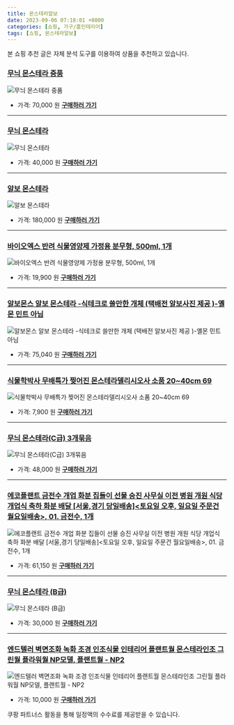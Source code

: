 ```yaml
---
title: 몬스테라알보
date: 2023-09-06 07:18:01 +0800
categories: [쇼핑, 가구/홈인테리어]
tags: [쇼핑, 몬스테라알보]
---
```

본 쇼핑 추천 글은 자체 분석 도구를 이용하여 상품을 추천하고 있습니다.
### [무늬 몬스테라 중품](https://link.coupang.com/re/AFFSDP?lptag=AF1030537&pageKey=7184480867&itemId=18125762477&vendorItemId=85276692927&traceid=V0-153-4374fd248b883f84&requestid=20230907071801418266315286&token=31850C%7CMIXED)
![무늬 몬스테라 중품](https://ads-partners.coupang.com/image1/Y21xzrmsbNb-KoncYxNr7NlvV_ynE1K-xyB_PHYXEN8BtRrrQF6iDsROZ1aJ5QRW4oQijrrG0X9zwQlZaj5bLfC_pQpziP2CmsQkWda7QqhTvd2cND5qGKaV2rDK-TeX2WUxD3iuF2cJncwuX3hI4Uoj5IAwrEqCTB6Qj54_VQnA4cWhaDq0FRRNu_uUyrY1K9mv9g8GV7bg2i3sLDMmTniYjeyC9MrjHEN3VIbybop0Z8Qasnp4mkUR78PLmIjVT5ICWMhSPsXE0OV5JEkl_GF3hfdd8WbLgHrCu0EjA-w=)
- 가격: 70,000 원
[**구매하러 가기**](https://link.coupang.com/re/AFFSDP?lptag=AF1030537&pageKey=7184480867&itemId=18125762477&vendorItemId=85276692927&traceid=V0-153-4374fd248b883f84&requestid=20230907071801418266315286&token=31850C%7CMIXED)
---
### [무늬 몬스테라](https://link.coupang.com/re/AFFSDP?lptag=AF1030537&pageKey=6221130703&itemId=12451489640&vendorItemId=79720606310&traceid=V0-153-bdfa436fb4d6516b&requestid=20230907071801418266315286&token=31850C%7CMIXED)
![무늬 몬스테라](https://ads-partners.coupang.com/image1/Suv_QK0ip1xpVvZeShAT0_tdHlvh6MeWnrTt0aX5uv92ftR0SB03HbJPa54Wh3dVGCCpxUnsI7GrRIYtQanu9j_9GX8_P3sMBic-_xtp-yfWKrBQi52TKO0tEf0HDPG4RyaLeRWK9VZBJ10X1B9c73fqUoq-A99mGXSOLt1fAG28EQidXApEXT3J3yclyBK3an5DQI02jBDbiQ8Xw6zoeEFzWJ0gNRuW_rNjz37ZON0F4AwMA_gtDDMfcIhpBVBkSMnxFup_wfqtzHpfXG-33svKoO5NsamJSnOelADivg==)
- 가격: 40,000 원
[**구매하러 가기**](https://link.coupang.com/re/AFFSDP?lptag=AF1030537&pageKey=6221130703&itemId=12451489640&vendorItemId=79720606310&traceid=V0-153-bdfa436fb4d6516b&requestid=20230907071801418266315286&token=31850C%7CMIXED)
---
### [알보 몬스테라](https://link.coupang.com/re/AFFSDP?lptag=AF1030537&pageKey=7571602556&itemId=19969499982&vendorItemId=87068035781&traceid=V0-153-eb61f93d479af209&requestid=20230907071801418266315286&token=31850C%7CMIXED)
![알보 몬스테라](https://ads-partners.coupang.com/image1/V-Qde-7QCI5k-8h5VwYfJMQnc4OVj1DDK1bh_DlR8v_iGFwvyCqkQOt8ew0Lczr39J5Q3syD25yyND2aA4XJkZq20tlzPD5znBFIUs645MVWnAIJOU0U9GxCXWoHMopT6OUDJmMSp7MamYne3iOIustdha736inUyUmX5jiQ6Mq7uL62VZvr9PnvXKbtiWFCt47LH0IfapJaH0nTOorb0BCBak7H_r3t173Pv-F9lloethDyPkrxfAjEZbTCPoDwkQBGDKkuiJcuYLd9It7S0Q5kRDecEy3AofGLrMhq2tIkqQ==)
- 가격: 180,000 원
[**구매하러 가기**](https://link.coupang.com/re/AFFSDP?lptag=AF1030537&pageKey=7571602556&itemId=19969499982&vendorItemId=87068035781&traceid=V0-153-eb61f93d479af209&requestid=20230907071801418266315286&token=31850C%7CMIXED)
---
### [바이오엑스 반려 식물영양제 가정용 분무형, 500ml, 1개](https://link.coupang.com/re/AFFSDP?lptag=AF1030537&pageKey=7406111287&itemId=19178963075&vendorItemId=86296920685&traceid=V0-153-4d135a3197b1c268&clickBeacon=tpH7MsTwuZH4CASRssMNbrxCQAceQtOzrjGhb22Yu7dGs9mgUeAs4NUe3KvepA4cQaNvuvtbaT2SVEA4EyA6zi70Yz%2BKJ3ozEQePeUEpnWNdP%2BK%2Fpkl01nfQ1oXptMQx%2FQ9tlxlSgktXsDAEZ%2FiYh3QZOH3azwwVdz567ZIC9LEzoOVRszLgCuw6kB%2BP2l4fFHmCdn4hiIb9k2bmdp73kN1%2FjDKyCVgH0BNgo%2F5zVai64GgOI3zInWk%2F5hQiFaupR48tltWHeK%2FFLllqjPD%2BHsK9Yik4FzNWgXUSG3X%2FxM%2B4N%2B5GKpO3QOLe08ExrUcFeCWjEEsJ0GkYB4zIZVqjveHcXMJ40xVuzsZ%2Fqu7nlgrwI0dMKUoxadwAzd3CSWq%2BfJQRhs29xl8bMn%2Bb6PYoT1MZP6%2BIs3A3nxMZHcP%2Fny3ochsyaUW7Rh%2F1O6kL%2Fz1YiUApZkugJ876MBdeQ4BsdkLV9ZXeVLUe5r3Dimt%2B4Dk1Lc25gOHNfCrp%2BuFRJqCt2EVWn3YN%2FtHDSt%2FH7krWZgV%2Fwm4pe1BK%2FbHehqqvXJwMuFoVMpqZvyvx%2FkxMZ37o9Gez7HqeVoSbmT6Hj5TZJMsvXHc72sDsnKQ4FoYwAzwXX4NP%2BT8J4Fs7U6oL%2BQhu1nSbn7aOdH%2FYAWeB7%2Fz89QppQbmO31%2BV99yaFOCN0SGaReu0%2BOpigwvLL2BxQm5G%2Bfo%2FCatBdMbu3kefnPAtUimkRohBEdDqdVZY0cwpC2k6x3L6x6nwdEcLnC4ulFLE3G6BKPuBLGnOQd1gEBCKr6DEgkvtFBf049p513kTqwIKnt3Dv84fKuvX9Y9%2BpxZuP1rgCKluxzpC6hwexW8SPBtUVHqLazOPbwiCBtw%2BaCxhEPzeu3MLJm2nYk5pF9LA&requestid=20230907071801418266315286&token=31850C%7CMIXED)
![바이오엑스 반려 식물영양제 가정용 분무형, 500ml, 1개](https://ads-partners.coupang.com/image1/2-PbG7WNddRM-7fm20FzBkX_EdOq4dJC-fiV46p3QAv0C3mUYo8UOkftxvhYymfpafC_4rM8VH_yLaTsiwDKXdikxsmvXNwsv5dkHy8etSIqKJsUlv4insDw_G8f2vFTBMWpq-zaAZPUcpwQJO8maIDgNEz-WGkCRrtfjY5y57KCjwAb3iPSw6amG_CK5fyiGbcD75xpWFWZJS_xsbhumWqNN-hTbSpZGsRmGRryoax3lcKf9JlN4LWByXTKkH24gmKjyZkkJB-S4FAoYFYI0nbMQ9JAEfBAGj9v8g3mtg4chfwk1Q==)
- 가격: 19,900 원
[**구매하러 가기**](https://link.coupang.com/re/AFFSDP?lptag=AF1030537&pageKey=7406111287&itemId=19178963075&vendorItemId=86296920685&traceid=V0-153-4d135a3197b1c268&clickBeacon=tpH7MsTwuZH4CASRssMNbrxCQAceQtOzrjGhb22Yu7dGs9mgUeAs4NUe3KvepA4cQaNvuvtbaT2SVEA4EyA6zi70Yz%2BKJ3ozEQePeUEpnWNdP%2BK%2Fpkl01nfQ1oXptMQx%2FQ9tlxlSgktXsDAEZ%2FiYh3QZOH3azwwVdz567ZIC9LEzoOVRszLgCuw6kB%2BP2l4fFHmCdn4hiIb9k2bmdp73kN1%2FjDKyCVgH0BNgo%2F5zVai64GgOI3zInWk%2F5hQiFaupR48tltWHeK%2FFLllqjPD%2BHsK9Yik4FzNWgXUSG3X%2FxM%2B4N%2B5GKpO3QOLe08ExrUcFeCWjEEsJ0GkYB4zIZVqjveHcXMJ40xVuzsZ%2Fqu7nlgrwI0dMKUoxadwAzd3CSWq%2BfJQRhs29xl8bMn%2Bb6PYoT1MZP6%2BIs3A3nxMZHcP%2Fny3ochsyaUW7Rh%2F1O6kL%2Fz1YiUApZkugJ876MBdeQ4BsdkLV9ZXeVLUe5r3Dimt%2B4Dk1Lc25gOHNfCrp%2BuFRJqCt2EVWn3YN%2FtHDSt%2FH7krWZgV%2Fwm4pe1BK%2FbHehqqvXJwMuFoVMpqZvyvx%2FkxMZ37o9Gez7HqeVoSbmT6Hj5TZJMsvXHc72sDsnKQ4FoYwAzwXX4NP%2BT8J4Fs7U6oL%2BQhu1nSbn7aOdH%2FYAWeB7%2Fz89QppQbmO31%2BV99yaFOCN0SGaReu0%2BOpigwvLL2BxQm5G%2Bfo%2FCatBdMbu3kefnPAtUimkRohBEdDqdVZY0cwpC2k6x3L6x6nwdEcLnC4ulFLE3G6BKPuBLGnOQd1gEBCKr6DEgkvtFBf049p513kTqwIKnt3Dv84fKuvX9Y9%2BpxZuP1rgCKluxzpC6hwexW8SPBtUVHqLazOPbwiCBtw%2BaCxhEPzeu3MLJm2nYk5pF9LA&requestid=20230907071801418266315286&token=31850C%7CMIXED)
---
### [알보몬스 알보 몬스테라  -식테크로 쓸만한 개체  (택배전 알보사진 제공  )-옐몬 민트 아님](https://link.coupang.com/re/AFFSDP?lptag=AF1030537&pageKey=7304354519&itemId=18698590042&vendorItemId=86052256320&traceid=V0-153-89a50fbcf23a0b92&requestid=20230907071801418266315286&token=31850C%7CMIXED)
![알보몬스 알보 몬스테라  -식테크로 쓸만한 개체  (택배전 알보사진 제공  )-옐몬 민트 아님](https://ads-partners.coupang.com/image1/BZ43RgYcKwNRkzUQBWN4XBsU2k3Pim8pQ9N2f6IkpzMyA2gp5YQCVdtBFOpb1mtNx4AmT4WNcHY1fR-4zbxYJgPowNjxg1nd-w-GGLAufqNwcyukCOih2XN94_4wJQMIxAf-BSH8_VynuDZH-I7MlBfkEuZJ4PYVA-BAozHfaiVgjwWii7GpOl295r-HCZ8gvMPXizgZyqk9i8Knu6i0fbzWBYy2ZHzvZ_Obp9ry4MudWJKku5DBsLYiOwcihR0kTcsGRv-V0IJNhzICH_4jJSdqByRlnzTEg5gNaE6tgQ==)
- 가격: 75,040 원
[**구매하러 가기**](https://link.coupang.com/re/AFFSDP?lptag=AF1030537&pageKey=7304354519&itemId=18698590042&vendorItemId=86052256320&traceid=V0-153-89a50fbcf23a0b92&requestid=20230907071801418266315286&token=31850C%7CMIXED)
---
### [식물학박사 무배특가 찢어진 몬스테라델리시오사 소품 20~40cm 69](https://link.coupang.com/re/AFFSDP?lptag=AF1030537&pageKey=7434627274&itemId=19318040905&vendorItemId=86432210396&traceid=V0-153-8a0e81ff341312da&requestid=20230907071801418266315286&token=31850C%7CMIXED)
![식물학박사 무배특가 찢어진 몬스테라델리시오사 소품 20~40cm 69](https://ads-partners.coupang.com/image1/X8WuZkugpMf9NKs3X4XFgYAl2E2kGR-jQ03Iu4mQZcjWd67dCwYZ7gM4bxkSX7iZUucly6QCEwhAuIm6CJz8NE9Jpy33lNIgeDCDqdqo6UY7sb0EUVnUxZ7SP254pum37330LJ8ozeSOc7j_d6a98GiVGAdyNMa5iJn2Bw8T5nal4VwY0rpJFXmcw36LV9udmw-GHCiQKqbtZYwIdIuH-sFy1yQv4xK8CqKvvtIaORbISYzZ6UzQFQAM28OKiyT3p3fRG0rDHQrerSbKPiU8E17t6HntkxOh_WsyqcR43T-36A==)
- 가격: 7,900 원
[**구매하러 가기**](https://link.coupang.com/re/AFFSDP?lptag=AF1030537&pageKey=7434627274&itemId=19318040905&vendorItemId=86432210396&traceid=V0-153-8a0e81ff341312da&requestid=20230907071801418266315286&token=31850C%7CMIXED)
---
### [무늬 몬스테라(C급) 3개묶음](https://link.coupang.com/re/AFFSDP?lptag=AF1030537&pageKey=7184524840&itemId=18125986619&vendorItemId=85276907514&traceid=V0-153-30a8f3cc0c7372d1&requestid=20230907071801418266315286&token=31850C%7CMIXED)
![무늬 몬스테라(C급) 3개묶음](https://ads-partners.coupang.com/image1/dvEIOgkWuVJ7NPJsdg_co-f0ueRmcfQk3JlK2RrDigRRZXXpDRvcDCF9nCEz_uOGvUNQ5aFH0ZX3hc-MZnFLBO_j_Iu33_n1j30MHDAJK4nNQqnolLDTEZhePKGgcOMgBIr9nDOJ7z6TUn8-e2BvJn4d7kJZKMAi6Ns5ud8ETskVpb5_1-AC3GttAu5zXuhGyptYBDeWzn112YAVCKmc32BjwE2FCOUMtWVRmtG_YQKunb-efHsZ9RTjacSDKcDDP2WiSgxArq0HCJaI__efHNYPGojTma36IT9-6W5t8mM=)
- 가격: 48,000 원
[**구매하러 가기**](https://link.coupang.com/re/AFFSDP?lptag=AF1030537&pageKey=7184524840&itemId=18125986619&vendorItemId=85276907514&traceid=V0-153-30a8f3cc0c7372d1&requestid=20230907071801418266315286&token=31850C%7CMIXED)
---
### [에코플랜트 금전수 개업 화분 집들이 선물 승진 사무실 이전 병원 개원 식당 개업식 축하 화분 배달 [서울,경기 당일배송]<토요일 오후, 일요일 주문건 월요일배송>, 01. 금전수, 1개](https://link.coupang.com/re/AFFSDP?lptag=AF1030537&pageKey=7332218851&itemId=18826763165&vendorItemId=4999927155&traceid=V0-153-04e100a63c32b16b&clickBeacon=tpH7MsTwuZH4CASRssMNbrxCQAceQtOzrjGhb22Yu7dGs9mgUeAs4NUe3KvepA4cQaNvuvtbaT2SVEA4EyA6zi70Yz%2BKJ3ozEQePeUEpnWOdJg%2BvD3RqTertbPXoVfMP%2FQ9tlxlSgktXsDAEZ%2FiYhwItvOk%2B4m5nwd8%2BNoGfXQMDiKIXaWi03G3wV3vO6nEFFHmCdn4hiIb9k2bmdp73kN1%2FjDKyCVgH0BNgo%2F5zVai64GgOI3zInWk%2F5hQiFaupR48tltWHeK%2FFLllqjPD%2BHvv3xr5Kkl%2BAh0pd2Y2VssBIvAfEBfXO3CATZ6ASHNZBIk%2FesF4hm53%2B0%2BVF2l6DkeHcXMJ40xVuzsZ%2Fqu7nlgoxZ%2FJfc1yuwqusOcUwVhwSfJQRhs29xl8bMn%2Bb6PYoT1MZP6%2BIs3A3nxMZHcP%2Fny1keiDJKw5kKtnIz%2Fd78qHqUWKuow5QsevyI9yln79dzhE1AYqtXPFMQk7FDWh6rwImiiln1%2B4nRCbKUQP4mxTbvNYuoT0NycWjFzBYskOGTaACh9SzZOCcZzquthYms7oioymdB4%2BxeIFO2HGjBL0nQkGI3W%2B24Tyh3hpg3CNjZDhWPM5AciyfUpfyLWVqO0r2r8C3ds1BWSzhm4y5uMwEvYa6ygj0Scy1iZyhUHNKhV8kWMLJPWxXFsl%2FI%2FLZTqyFHc8tY%2FSO4pwbe3l700iNhG6u17oedpc5zMuV%2B9eibA3y9i8HHMWJVs%2FUanv1XLMt8dvkblbLsFGu3MFo3gAga7%2FVoeac9Juu4hvd6IzaQEuYQnjQv90dUpSb4KsdtUVC1OxuRlJmzr%2BL4%2FQATeNj%2BdtEDT7bbcMo8eltMzBpeXT6T%2F2P1kWolmMwzFX3MgeBzq4Cwcc6kXX%2FqQVtpoWP&requestid=20230907071801418266315286&token=31850C%7CMIXED)
![에코플랜트 금전수 개업 화분 집들이 선물 승진 사무실 이전 병원 개원 식당 개업식 축하 화분 배달 [서울,경기 당일배송]<토요일 오후, 일요일 주문건 월요일배송>, 01. 금전수, 1개](https://ads-partners.coupang.com/image1/4_jyF-uCXo0Y7b2v49nPFEK236RqWUOkSQA3DASMgzAlqyicWKOZ9J6WoECpA9tMsmax2ygSwB3Auu59q7gh07PBGxgUTWfCczCneO12MiUhF22_PAv_Z4mn2-u0UqaW5UKfiW9njhylQ7ry37jKLpFbVuhn5lA-Th6A9HqpUMPQ7ZuDLwK4_PsWsse6a-HR4u1FaQ8Iz6naD3I8AnTPHhqwLVAaX7JPKIqiOuMq1WbuB4xc0Q4v0_0jHsi6EmdyjLvbtJjDUu9A9tietsOmegWcaiV4MdXA2JgrSja0EIg1fqopmA==)
- 가격: 61,150 원
[**구매하러 가기**](https://link.coupang.com/re/AFFSDP?lptag=AF1030537&pageKey=7332218851&itemId=18826763165&vendorItemId=4999927155&traceid=V0-153-04e100a63c32b16b&clickBeacon=tpH7MsTwuZH4CASRssMNbrxCQAceQtOzrjGhb22Yu7dGs9mgUeAs4NUe3KvepA4cQaNvuvtbaT2SVEA4EyA6zi70Yz%2BKJ3ozEQePeUEpnWOdJg%2BvD3RqTertbPXoVfMP%2FQ9tlxlSgktXsDAEZ%2FiYhwItvOk%2B4m5nwd8%2BNoGfXQMDiKIXaWi03G3wV3vO6nEFFHmCdn4hiIb9k2bmdp73kN1%2FjDKyCVgH0BNgo%2F5zVai64GgOI3zInWk%2F5hQiFaupR48tltWHeK%2FFLllqjPD%2BHvv3xr5Kkl%2BAh0pd2Y2VssBIvAfEBfXO3CATZ6ASHNZBIk%2FesF4hm53%2B0%2BVF2l6DkeHcXMJ40xVuzsZ%2Fqu7nlgoxZ%2FJfc1yuwqusOcUwVhwSfJQRhs29xl8bMn%2Bb6PYoT1MZP6%2BIs3A3nxMZHcP%2Fny1keiDJKw5kKtnIz%2Fd78qHqUWKuow5QsevyI9yln79dzhE1AYqtXPFMQk7FDWh6rwImiiln1%2B4nRCbKUQP4mxTbvNYuoT0NycWjFzBYskOGTaACh9SzZOCcZzquthYms7oioymdB4%2BxeIFO2HGjBL0nQkGI3W%2B24Tyh3hpg3CNjZDhWPM5AciyfUpfyLWVqO0r2r8C3ds1BWSzhm4y5uMwEvYa6ygj0Scy1iZyhUHNKhV8kWMLJPWxXFsl%2FI%2FLZTqyFHc8tY%2FSO4pwbe3l700iNhG6u17oedpc5zMuV%2B9eibA3y9i8HHMWJVs%2FUanv1XLMt8dvkblbLsFGu3MFo3gAga7%2FVoeac9Juu4hvd6IzaQEuYQnjQv90dUpSb4KsdtUVC1OxuRlJmzr%2BL4%2FQATeNj%2BdtEDT7bbcMo8eltMzBpeXT6T%2F2P1kWolmMwzFX3MgeBzq4Cwcc6kXX%2FqQVtpoWP&requestid=20230907071801418266315286&token=31850C%7CMIXED)
---
### [무늬 몬스테라 (B급)](https://link.coupang.com/re/AFFSDP?lptag=AF1030537&pageKey=6660186194&itemId=15285515835&vendorItemId=82505954041&traceid=V0-153-f137f6ba5e268a48&requestid=20230907071801418266315286&token=31850C%7CMIXED)
![무늬 몬스테라 (B급)](https://ads-partners.coupang.com/image1/6brfY8rs57yUOC1R6ZvwuGas-d0o2Dy7GEgr2W6znpVUjgZhnbyKAhbQv4KFLTsulSPlDNIBceg3J_TFL9YxZtTYaMNK2CGfEVlwYGFjeykp_8cdv_eonZtFyKzKRzMS-IgjaCpsRb4bDQ26-WVvcFV49hTCGkCRRdm_VcHw_AcO6jMtWzfXn7YlIpbF-mLL2ST_e3oraAwXcQ93ILVKK2pcmU5lmYzUiAHpXgFz1ZU6Q0WfJZSkNwSAbxMlOJagCWGabwZZYuv9Sx4wC9Y9pg3rn0tRLeMqQ59RXKvpLRo=)
- 가격: 30,000 원
[**구매하러 가기**](https://link.coupang.com/re/AFFSDP?lptag=AF1030537&pageKey=6660186194&itemId=15285515835&vendorItemId=82505954041&traceid=V0-153-f137f6ba5e268a48&requestid=20230907071801418266315286&token=31850C%7CMIXED)
---
### [엔드텔러 벽면조화 녹화 조경 인조식물 인테리어 플랜트월 몬스테라인조 그린월 플라워월 NP모델, 플랜트월 - NP2](https://link.coupang.com/re/AFFSDP?lptag=AF1030537&pageKey=7154204619&itemId=17992440243&vendorItemId=75277416465&traceid=V0-153-662ef1f3b63d0141&clickBeacon=tpH7MsTwuZH4CASRssMNbrxCQAceQtOzrjGhb22Yu7dGs9mgUeAs4NUe3KvepA4cQaNvuvtbaT2SVEA4EyA6zi70Yz%2BKJ3ozEQePeUEpnWOAo5SyOfgmDyDxUPQ2gyFk%2FQ9tlxlSgktXsDAEZ%2FiYh7sZeMbUmEoI%2BpaC4tSIOtNgcp0BQlBBtCzA9pEAXnt3FHmCdn4hiIb9k2bmdp73kN1%2FjDKyCVgH0BNgo%2F5zVai64GgOI3zInWk%2F5hQiFaupR48tltWHeK%2FFLllqjPD%2BHkC5agmi8V7Q1lKkxRbCNuT5sz7WI08T%2FaeNwEb0k9qowHBdNUfGtWt30s4%2Fea0sZzhPfzlBYUcPW9IyEJTcvqElsL1Brt9jXQOUzV7J0NvmlNp1o6%2FmtXEeCqda9faeIyv%2FF4BifB%2Bee7%2BYEewgk2oQyAnxs05IXtIMNaOfiXjbsbbnLx3d4STvGJibEbJi1Az%2FwiGuvZSCHn84iKEq0T4ioymdB4%2BxeIFO2HGjBL0nQkGI3W%2B24Tyh3hpg3CNjZAY1Z%2BhDM6rmVBI4OOMLsFqmJrFneJZpHBJ0h59a1Jty9wowVD4DOU5Um%2FOs%2BBmnujAomAc%2FO3ECVYvYnUb86b029BK%2FQO0ZvNSrSufaq7tnEZ8uOPqkG%2FimHBQChT3Y9LQ26FOsF%2Fxy8odjkcYCFZ2p0mGpXEAEs%2BwnTTfmDHrJmtuj37NmjrDObDXeJOlMogJyy50CZGNHyXZKigM9cXcbGnL9%2FTvjP%2FC7Pp6EyFCJRklK%2FLjcgYh%2BC6f86BcFz42EsTzrPX6SYQSogSh2UbDsGsc0Zmuinwfrg7jhcNlsDFo2muobKW0557tlXLswj%2BaxBjpBcyRLDWJbc3bgno%2BzH%2BRRttXcbsRXzS1urgdk&requestid=20230907071801418266315286&token=31850C%7CMIXED)
![엔드텔러 벽면조화 녹화 조경 인조식물 인테리어 플랜트월 몬스테라인조 그린월 플라워월 NP모델, 플랜트월 - NP2](https://ads-partners.coupang.com/image1/Ww97IBj_VNRXWkkkW-2d6wq2Tv99WcUHFpkPNDrpakdhljE6heesogXUYaWJdR8kzDLUptNdHO7LNE6akyyBgidAnXr-aHyyu1jA8rs-RrP4WRdhmzIjiTgWKcajH1Qfo6-_i787UXsP9_wlY3XOBYQ_KEob6sx5lNYZ5UrdwVOHrEGpzQ4LyUNpxjAwZQBk5dS-jfg_Vij1bI7AYAXkOT3K0J321SSPayFgWg6ZyIUapB6VT0cCNMtLjF7IyNGN3b8ni8VzLwIkABrFebL9IKRJ7sjVGtYGQpwN3Lr7crPIqVB4ktM=)
- 가격: 10,000 원
[**구매하러 가기**](https://link.coupang.com/re/AFFSDP?lptag=AF1030537&pageKey=7154204619&itemId=17992440243&vendorItemId=75277416465&traceid=V0-153-662ef1f3b63d0141&clickBeacon=tpH7MsTwuZH4CASRssMNbrxCQAceQtOzrjGhb22Yu7dGs9mgUeAs4NUe3KvepA4cQaNvuvtbaT2SVEA4EyA6zi70Yz%2BKJ3ozEQePeUEpnWOAo5SyOfgmDyDxUPQ2gyFk%2FQ9tlxlSgktXsDAEZ%2FiYh7sZeMbUmEoI%2BpaC4tSIOtNgcp0BQlBBtCzA9pEAXnt3FHmCdn4hiIb9k2bmdp73kN1%2FjDKyCVgH0BNgo%2F5zVai64GgOI3zInWk%2F5hQiFaupR48tltWHeK%2FFLllqjPD%2BHkC5agmi8V7Q1lKkxRbCNuT5sz7WI08T%2FaeNwEb0k9qowHBdNUfGtWt30s4%2Fea0sZzhPfzlBYUcPW9IyEJTcvqElsL1Brt9jXQOUzV7J0NvmlNp1o6%2FmtXEeCqda9faeIyv%2FF4BifB%2Bee7%2BYEewgk2oQyAnxs05IXtIMNaOfiXjbsbbnLx3d4STvGJibEbJi1Az%2FwiGuvZSCHn84iKEq0T4ioymdB4%2BxeIFO2HGjBL0nQkGI3W%2B24Tyh3hpg3CNjZAY1Z%2BhDM6rmVBI4OOMLsFqmJrFneJZpHBJ0h59a1Jty9wowVD4DOU5Um%2FOs%2BBmnujAomAc%2FO3ECVYvYnUb86b029BK%2FQO0ZvNSrSufaq7tnEZ8uOPqkG%2FimHBQChT3Y9LQ26FOsF%2Fxy8odjkcYCFZ2p0mGpXEAEs%2BwnTTfmDHrJmtuj37NmjrDObDXeJOlMogJyy50CZGNHyXZKigM9cXcbGnL9%2FTvjP%2FC7Pp6EyFCJRklK%2FLjcgYh%2BC6f86BcFz42EsTzrPX6SYQSogSh2UbDsGsc0Zmuinwfrg7jhcNlsDFo2muobKW0557tlXLswj%2BaxBjpBcyRLDWJbc3bgno%2BzH%2BRRttXcbsRXzS1urgdk&requestid=20230907071801418266315286&token=31850C%7CMIXED)


쿠팡 파트너스 활동을 통해 일정액의 수수료를 제공받을 수 있습니다.

